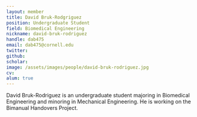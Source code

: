 ```yaml
---
layout: member
title: David Bruk-Rodgriguez
position: Undergraduate Student
field: Biomedical Engineering
nickname: david-bruk-rodriguez
handle: dab475
email: dab475@cornell.edu
twitter:
github:
scholar:
image: /assets/images/people/david-bruk-rodriguez.jpg
cv:
alum: true
---
```

David Bruk-Rodriguez is an undergraduate student majoring in Biomedical Engineering and minoring in Mechanical Engineering. He is working on the Bimanual Handovers Project.
